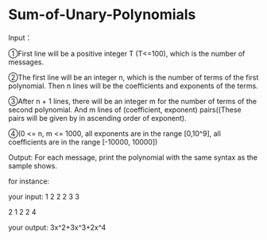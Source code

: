 # Sum-of-Unary-Polynomials
Input：

①First line will be a positive integer T (T<=100), which is the number of messages.

②The first line will be an integer n, which is the number of terms of the first polynomial. Then n lines will be the coefficients and exponents of the terms.

③After n + 1 lines, there will be an integer m for the number of terms of the second polynomial. And m lines of (coefficient, exponent) pairs((These pairs will be given by in ascending order of exponent).

④(0 <= n, m <= 1000, all exponents are in the range [0,10^9], all coefficients are in the range [-10000, 10000])

Output: For each message, print the polynomial with the same syntax as the sample shows.

for instance:

your input:
1
2
2 2
3 3

2
1 2
2 4

your output:
3x^2+3x^3+2x^4
